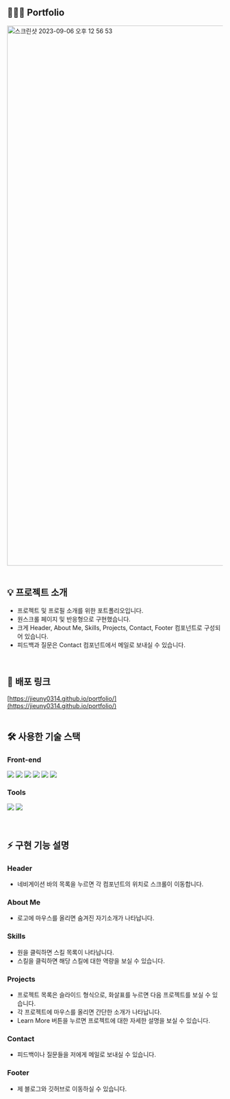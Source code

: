 ## 👩🏻‍💻 Portfolio
<img width="1258" alt="스크린샷 2023-09-06 오후 12 56 53" src="https://github.com/codestates-seb/seb43_main_030/assets/77611460/dec94296-d189-4126-915a-2664be8c3f21">
<br />
<br />

## 💡 프로젝트 소개
- 프로젝트 및 프로필 소개를 위한 포트폴리오입니다.<br/>
- 원스크롤 페이지 및 반응형으로 구현했습니다.</br>
- 크게 Header, About Me, Skills, Projects, Contact, Footer 컴포넌트로 구성되어 있습니다.<br />
- 피드백과 질문은 Contact 컴포넌트에서 메일로 보내실 수 있습니다.
<br />

## 📎 배포 링크

[https://jieuny0314.github.io/portfolio/](https://jieuny0314.github.io/portfolio/)
<br />
<br />

## 🛠 사용한 기술 스택
### <span> **Front-end** </span>
<div align="left">
  <img align="top" src="https://img.shields.io/badge/html5-E34F26?style=for-the-badge&logo=html5&logoColor=white"> 
  <img align="top" src="https://img.shields.io/badge/css-1572B6?style=for-the-badge&logo=css3&logoColor=white">
  <img align="top" src="https://img.shields.io/badge/javascript-F7DF1E?style=for-the-badge&logo=javascript&logoColor=black">
  <img align="top" src="https://img.shields.io/badge/styled%20components-DB7093?style=for-the-badge&logo=styled%20components&logoColor=black">
  <img align="top" src="https://img.shields.io/badge/react-61DAFB?style=for-the-badge&logo=react&logoColor=black">
  <img align="top" src="https://img.shields.io/badge/redux%20toolkit-764ABC?style=for-the-badge&logo=redux&logoColor=black">
</div>

### <span>  **Tools** </span>
<div align="left">
  <img align="top" src="https://img.shields.io/badge/github-181717?style=for-the-badge&logo=github&logoColor=white"> 
  <img align="top" src="https://img.shields.io/badge/figma-F24E1E?style=for-the-badge&logo=figma&logoColor=white">
</div>
<br />
<br />

## ⚡️ 구현 기능 설명
### <span>**Header** </span>
- 네비게이션 바의 목록을 누르면 각 컴포넌트의 위치로 스크롤이 이동합니다.
### <span>**About Me** </span>
- 로고에 마우스를 올리면 숨겨진 자기소개가 나타납니다.
### <span>**Skills** </span>
- 원을 클릭하면 스킬 목록이 나타납니다.
- 스킬을 클릭하면 해당 스킬에 대한 역량을 보실 수 있습니다.
### <span>**Projects** </span>
- 프로젝트 목록은 슬라이드 형식으로, 화살표를 누르면 다음 프로젝트를 보실 수 있습니다.
- 각 프로젝트에 마우스를 올리면 간단한 소개가 나타납니다.
- Learn More 버튼을 누르면 프로젝트에 대한 자세한 설명을 보실 수 있습니다.
### <span>**Contact** </span>
- 피드백이나 질문들을 저에게 메일로 보내실 수 있습니다.
### <span>**Footer** </span>
- 제 블로그와 깃허브로 이동하실 수 있습니다.

